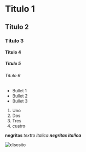 # Titulo 1
## Titulo 2
### Titulo 3
#### Titulo 4
##### Titulo 5
###### Titulo 6

* Bullet 1
* Bullet 2
* Bullet 3

1. Uno
2. Dos
3. Tres
4. cuatro


**negritas**
_textto italica_
***negritas italica***

![disosito](https://images.squarespace-cdn.com/content/v1/659d79bfcbafbe5e3269d464/84e5cba5-e324-40a8-917b-d08580e6153c/Chris_bumstead_cbum_historia-2.jpg?format=2500w)
